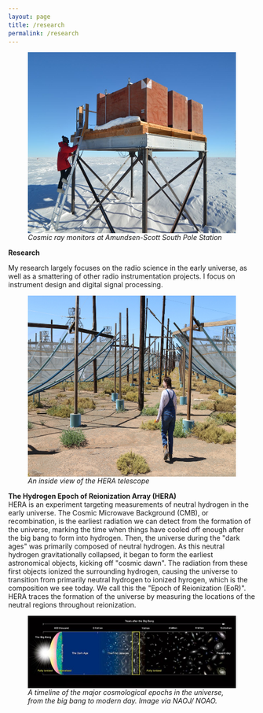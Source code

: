 ```yaml
---
layout: page
title: /research
permalink: /research
---
```


<p align="center">
  <figure>
<img src="graphics/cosray.jpeg" alt="Cosray"  width=551 height=368 align="center">
 <figcaption> <em> Cosmic ray monitors at Amundsen-Scott South Pole Station </em>  </figcaption>
</p>
  </figure>
  
<p align="center">
  
  <b> Research </b>
  
My research largely focuses on the radio science in the early universe, as well as a smattering of other radio instrumentation projects. I focus on instrument design and digital signal processing. 

</p>

<p align="center">
  <figure>
<img src="graphics/IMG_6110.JPG" alt="HERA"  width=551 height=368 align="center">
 <figcaption> <em> An inside view of the HERA telescope </em>  </figcaption>
</p>
  </figure>
  
<p align="center">

<b> The Hydrogen Epoch of Reionization Array (HERA) </b> <br>
HERA is an experiment targeting measurements of neutral hydrogen in the early universe. The Cosmic Microwave Background (CMB), or recombination, is the earliest radiation we can detect from the formation of the universe, marking the time when things have cooled off enough after the big bang to form into hydrogen. Then, the universe during the "dark ages" was primarily composed of neutral hydrogen. As this neutral hydrogen gravitationally collapsed, it began to form the earliest astronomical objects, kicking off "cosmic dawn". The radiation from these first objects ionized the surrounding hydrogen, causing the universe to transition from primarily neutral hydrogen to ionized hyrogen, which is the composition we see today. We call this the "Epoch of Reionization (EoR)". HERA traces the formation of the universe by measuring the locations of the neutral regions throughout reionization.

<p align="center">
  <figure>
<img src="graphics/timeline.jpg" alt="timeline"  align="center">
 <figcaption> <em> A timeline of the major cosmological epochs in the universe, from the big bang to modern day. Image via NAOJ/ NOAO. </em>  </figcaption>
</p>
  </figure>
  
<p align="center">
 


